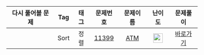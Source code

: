 | 다시 풀어볼 문제 | Tag                          | 태그                | 문제번호    | 문제이름    | 난이도    | 문제풀이    |
| :------:  | :--------------------------: | :-----------------: | :------:  | :------:  |  :------:  | :------:  |
|   | Sort | 정렬 | <a href="https://www.acmicpc.net/problem/11399">11399</a> | <a href="https://www.acmicpc.net/problem/11399">ATM</a> | <img height="25px" width="25px" src="https://static.solved.ac/tier_small/7.svg"/> | [바로가기](./11399-ATM.py) |
